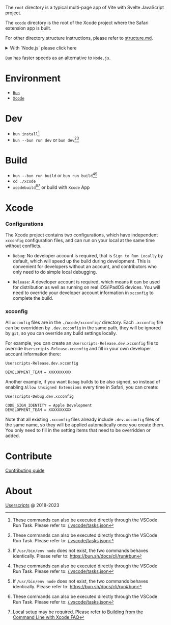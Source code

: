 The `root` directory is a typical multi-page app of Vite with Svelte JavaScript project.

The `xcode` directory is the root of the Xcode project where the Safari extension app is built.

For other directory structure instructions, please refer to [structure.md](structure.md).

<details><summary>With `Node.js` please click here</summary>

---
### Environment (with `Node.js`)
- [`Node.js`](https://nodejs.org/)
- [`Xcode`](https://geo.itunes.apple.com/app/id497799835)

### Dev (with `Node.js`)
- `npm install`
- `npm run dev`

### Build (with `Node.js`)
- `npm run build`
- `cd ./xcode`
- `xcodebuild` or build with `Xcode` App
---
</details>

`Bun` has faster speeds as an alternative to `Node.js`.

# Environment
- [`Bun`](https://bun.sh/docs/installation)
- [`Xcode`](https://geo.itunes.apple.com/app/id497799835)

# Dev
- `bun install`[^1]
- `bun --bun run dev` or `bun dev`[^1][^2]

# Build
- `bun --bun run build` or `bun run build`[^1][^2]
- `cd ./xcode`
- `xcodebuild`[^1][^3] or build with `Xcode` App

[^1]: These commands can also be executed directly through the VSCode Run Task. Please refer to: [/.vscode/tasks.json](../.vscode/tasks.json)
[^2]: If `/usr/bin/env node` does not exist, the two commands behaves identically. Please refer to: https://bun.sh/docs/cli/run#bun
[^3]: Local setup may be required. Please refer to [Building from the Command Line with Xcode FAQ](https://developer.apple.com/library/archive/technotes/tn2339/_index.html)

# Xcode

### Configurations
The Xcode project contains two configurations, which have independent `xcconfig` configuration files, and can run on your local at the same time without conflicts.

- `Debug`: No developer account is required, that is `Sign to Run Locally` by default, which will speed up the build during development. This is convenient for developers without an account, and contributors who only need to do simple local debugging.

- `Release`: A developer account is required, which means it can be used for distribution as well as running on real iOS/iPadOS devices. You will need to override your developer account information in `xcconfig` to complete the build.

### xcconfig
All `xcconfig` files are in the `./xcode/xcconfig/` directory. Each `.xcconfig` file can be overridden by `.dev.xcconfig` in the same path, they will be ignored by `git`, so you can override any build settings locally.

For example, you can create an `Userscripts-Release.dev.xcconfig` file to override `Userscripts-Release.xcconfig` and fill in your own developer account information there:

`Userscripts-Release.dev.xcconfig`
```
DEVELOPMENT_TEAM = XXXXXXXXXX
```

Another example, if you want `Debug` builds to be also signed, so instead of enabling `Allow Unsigned Extensions` every time in Safari, you can create: 

`Userscripts-Debug.dev.xcconfig`
```
CODE_SIGN_IDENTITY = Apple Development
DEVELOPMENT_TEAM = XXXXXXXXXX
```

Note that all existing `.xcconfig` files already include `.dev.xcconfig` files of the same name, so they will be applied automatically once you create them. You only need to fill in the setting items that need to be overridden or added.

# Contribute
[Contributing guide](contributing.md)

# About
[Userscripts](https://github.com/quoid/userscripts) @ 2018-2023